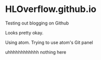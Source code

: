 # HLOverflow.github.io
Testing out blogging on Github

Looks pretty okay.

Using atom. Trying to use atom's Git panel

uhhhhhhhhhhhh nothing here
